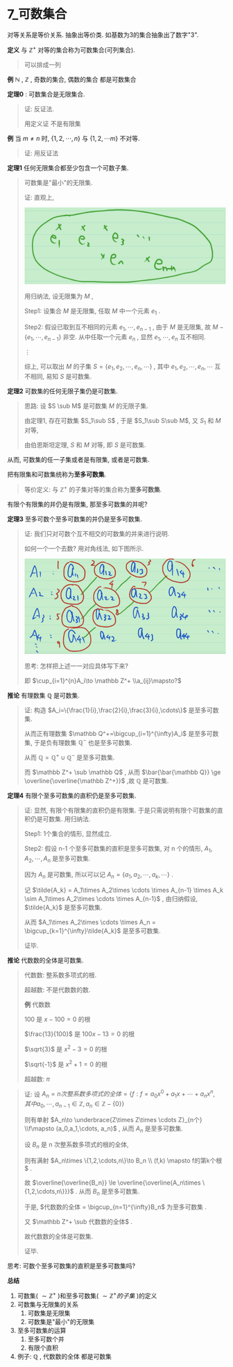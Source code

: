 # 7_可数集合

对等关系是等价关系. 抽象出等价类. 如基数为3的集合抽象出了数字"3".

**定义** 与 $\mathbb Z^+$ 对等的集合称为可数集合(可列集合).

> 可以排成一列

**例** $\mathbb N$ , $\mathbb Z$ , 奇数的集合, 偶数的集合 都是可数集合

**定理0** : 可数集合是无限集合.

> 证: 反证法. 
>
> 用定义证 不是有限集

**例** 当 $m\ne n$ 时, $\{1,2,\cdots , n\}$ 与 $\{1,2,\cdots m\}$ 不对等.

> 证: 用反证法

**定理1** 任何无限集合都至少包含一个可数子集.

> 可数集是"最小"的无限集.
>
> 证:  直观上,
>
> ![image-20211214151535547](7_可数集合.assets/image-20211214151535547.png)
>
> 用归纳法, 设无限集为 $M$ ,
>
> Step1: 设集合 $M$ 是无限集, 任取 $M$ 中一个元素 $e_1$ .
>
> Step2: 假设已取到互不相同的元素 $e_1,\cdots,e_{n-1}$ , 由于 $M$ 是无限集, 故 $M-\{e_1,\cdots,e_{n-1}\}$ 非空. 从中任取一个元素 $e_n$ , 显然 $e_1,\cdots,e_n$ 互不相同.
>
> $\vdots$
>
> 综上, 可以取出 $M$ 的子集 $S=\{e_1,e_2,\cdots,e_n,\cdots\}$ , 其中 $e_1,e_2,\cdots,e_n,\cdots$ 互不相同, 易知 $S$ 是可数集.

**定理2** 可数集的任何无限子集仍是可数集.

> 思路: 设 $S \sub M$ 是可数集 $M$ 的无限子集.
>
> 由定理1, 存在可数集 $S_1\sub S$ , 于是 $S_1\sub S\sub M$, 又 $S_1$ 和 $M$ 对等,
>
> 由伯恩斯坦定理, $S$ 和 $M$ 对等, 即 $S$ 是可数集.

从而, 可数集的任一子集或者是有限集, 或者是可数集.

把有限集和可数集统称为**至多可数集**. 

> 等价定义: 与 $\mathbb Z^+$ 的子集对等的集合称为**至多可数集**.

有限个有限集的并仍是有限集, 那至多可数集的并呢?

**定理3** 至多可数个至多可数集的并仍是至多可数集.

> 证: 我们只对可数个互不相交的可数集的并来进行说明.
>
> 如何一个一个去数? 用对角线法, 如下图所示.
>
> ![image-20211214153241757](7_可数集合.assets/image-20211214153241757.png)
>
> 思考: 怎样把上述一一对应具体写下来?
>
> 即 $\cup_{i=1}^{n}A_i\to \mathbb Z^+ \\a_{ij}\mapsto?$

**推论** 有理数集 $\mathbb Q$ 是可数集.

> 证: 构造 $A_i=\{\frac{1}{i},\frac{2}{i},\frac{3}{i},\cdots\}$ 是至多可数集.
>
> 从而正有理数集 $\mathbb Q^+=\bigcup_{i=1}^{\infty}A_i$ 是至多可数集, 于是负有理数集 $\mathbb Q^-$ 也是至多可数集.
>
> 从而 $\mathbb Q = \mathbb Q^+ \cup \mathbb Q^-$ 是至多可数集.
>
> 而 $\mathbb Z^+ \sub \mathbb Q$ , 从而 $\bar{\bar{\mathbb Q}} \ge \overline{\overline{\mathbb Z^+}}$ ,故 $\mathbb Q$ 是可数集.

**定理4** 有限个至多可数集的直积仍是至多可数集.

> 证: 显然, 有限个有限集的直积仍是有限集. 于是只需说明有限个可数集的直积仍是可数集. 用归纳法.
>
> Step1: 1个集合的情形, 显然成立.
>
> Step2: 假设 n-1 个至多可数集的直积是至多可数集, 对 n 个的情形, $A_1,A_2,\cdots ,A_n$ 是至多可数集.
>
> 因为 $A_n$ 是可数集, 所以可以记 $A_n = \{a_1,a_2,\cdots, a_k,\cdots\}$ .
>
> 记 $\tilde{A_k} = A_1\times A_2\times \cdots \times A_{n-1} \times A_k \sim A_1\times A_2\times \cdots \times A_{n-1}$ , 由归纳假设, $\tilde{A_k}$ 是至多可数集.
>
> 从而 $A_1\times A_2\times \cdots  \times A_n = \bigcup_{k=1}^{\infty}\tilde{A_k}$ 是至多可数集.
>
> 证毕.

**推论** 代数数的全体是可数集.

> 代数数: 整系数多项式的根.
>
> 超越数: 不是代数数的数.
>
> **例** 代数数 
>
> 100 是 $x-100=0$ 的根 
>
> $\frac{13}{100}$ 是 $100x-13=0$ 的根
>
> $\sqrt{3}$ 是 $x^2-3=0$ 的根
>
> $\sqrt{-1}$ 是 $x^2+1=0$ 的根
>
> 
>
> 超越数: $\pi$ 

> 证: 设 $A_n=n次整系数多项式的全体=\{f:f=a_0x^0+a_1x+\cdots+a_nx^n,\quad 其中a_0,\cdots,a_{n-1}\in \mathbb Z, a_n \in \mathbb Z-\{0\}\}$
>
> 则有单射 $A_n\to \underbrace{Z\times Z\times \cdots Z}_{n个} \\f\mapsto (a_0,a_1,\cdots, a_n)$  , 从而 $A_n$ 是至多可数集.
>
>  设 $B_n$ 是 n 次整系数多项式的根的全体,
>
> 则有满射 $A_n\times \{1,2,\cdots,n\}\to B_n \\ (f,k) \mapsto f的第k个根$ .
>
> 故 $\overline{\overline{B_n}} \le \overline{\overline{A_n\times \{1,2,\cdots,n\}}}$ . 从而 $B_n$ 是至多可数集.
>
> 于是, $代数数的全体 = \bigcup_{n=1}^{\infty}B_n$ 为至多可数集 .
>
> 又 $\mathbb Z^+ \sub 代数数的全体$ .
>
> 故代数数的全体是可数集.
>
> 证毕.

思考: 可数个至多可数集的直积是至多可数集吗?

**总结**

1. 可数集( $\sim \mathbb Z^+$ )和至多可数集( $\sim \mathbb Z^+的子集$ )的定义
2. 可数集与无限集的关系
   1. 可数集是无限集
   2. 可数集是"最小"的无限集
3. 至多可数集的运算
   1. 至多可数个并
   2. 有限个直积
4. 例子: $\mathbb Q$ , 代数数的全体 都是可数集


